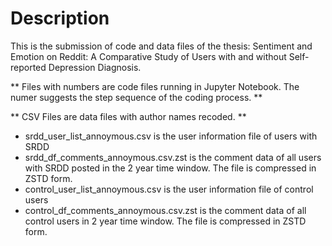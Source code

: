 # Description
This is the submission of code and data files of the thesis: Sentiment and Emotion on Reddit: A Comparative Study of Users with and without Self-reported Depression Diagnosis.

** Files with numbers are code files running in Jupyter Notebook. The numer suggests the step sequence of the coding process. **

** CSV Files are data files with author names recoded. **

- srdd_user_list_annoymous.csv  is the user information file of users with SRDD
- srdd_df_comments_annoymous.csv.zst is the comment data of all users with SRDD posted in the 2 year time window. The file is compressed in ZSTD form.
- control_user_list_annoymous.csv is the user information file of control users
- control_df_comments_annoymous.csv.zst is the comment data of all control users in 2 year time window. The file is compressed in ZSTD form.
